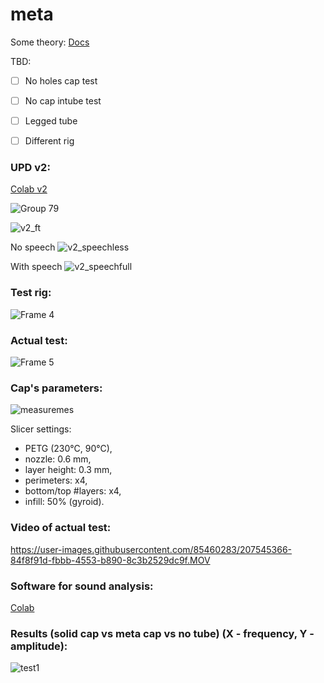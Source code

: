 # meta


Some theory:
[Docs](https://docs.google.com/document/d/1rUISsRDoXq0jfs-jZFZWdBOQLxf3znhviiC6kxXwnIc/edit?usp=sharing)

TBD:

- [ ] No holes cap test
- [ ] No cap intube test
- [ ] Legged tube 
- [ ] Different rig


### UPD v2:

[Colab v2](https://colab.research.google.com/drive/1ATlZ77k87MDX1ufhcfTAt5N_8L18y9Bb?usp=sharing#scrollTo=RMwXjJdVdz5N)

![Group 79](https://user-images.githubusercontent.com/85460283/216776740-ec5c1bd3-c46b-40f3-83f1-2b3f8a2daad4.png)


![v2_ft](https://user-images.githubusercontent.com/85460283/216776414-76177936-4db9-4637-91b1-731a7a07cf64.png)

No speech
![v2_speechless](https://user-images.githubusercontent.com/85460283/216776445-6f7fc090-ea23-414d-8a15-d03a35693923.png)

With speech
![v2_speechfull](https://user-images.githubusercontent.com/85460283/216776474-3b0b26d2-1806-4e15-b7b3-3ecd340aa9fe.jpg)



### Test rig:

![Frame 4](https://user-images.githubusercontent.com/85460283/207591043-fc9b2606-aea4-4b18-bde3-cf4aed0acfed.png)


### Actual test: 

![Frame 5](https://user-images.githubusercontent.com/85460283/207545126-e56b9ae7-0978-4c58-9fa7-58c2c644b4cd.png)

### Cap's parameters:

![measuremes](https://user-images.githubusercontent.com/85460283/207561674-93e0b039-9f63-4d4f-9167-0b0386781d56.jpg)

Slicer settings:

- PETG (230°C, 90°C),
- nozzle: 0.6 mm,
- layer height: 0.3 mm,
- perimeters: x4,
- bottom/top #layers: x4,
- infill: 50% (gyroid).

### Video of actual test:

https://user-images.githubusercontent.com/85460283/207545366-84f8f91d-fbbb-4553-b890-8c3b2529dc9f.MOV



### Software for sound analysis:

[Colab](https://colab.research.google.com/drive/1uyHwhh9RmlgZjIZ-iUIS8scZYrOjwMD6#scrollTo=0Vo7yEltKMqr)

### Results (solid cap vs meta cap vs no tube) (X - frequency, Y - amplitude):

![test1](https://user-images.githubusercontent.com/85460283/207389500-3c301456-1756-47e5-8931-1e349b9989c9.PNG)



